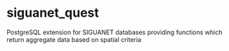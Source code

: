 siguanet_quest
==============

PostgreSQL extension for SIGUANET databases providing functions which return aggregate data based on spatial criteria